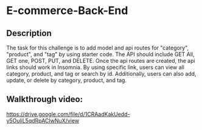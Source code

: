 # E-commerce-Back-End

## Description 
The task for this challenge is to add model and api routes for "category", "product", and "tag" by using starter code. The API should include GET All, GET one, POST, PUT, and DELETE. Once the api routes are created, the api links should work in Insomnia. By using specific link, users can view all category, product, and tag or search by id. Additionally, users can also add, update, or delete by category, product, and tag. 

## Walkthrough video: 
https://drive.google.com/file/d/1CRAadKakUedd-y5OuliL5qdRpACIwNuX/view
